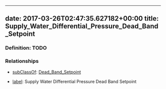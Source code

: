 
---
date: 2017-03-26T02:47:35.627182+00:00
title: Supply_Water_Differential_Pressure_Dead_Band_Setpoint
---
### Definition: TODO

### Relationships

* [subClassOf](http://www.w3.org/2000/01/rdf-schema#subClassOf): [Dead_Band_Setpoint](https://brickschema.org/schema/1.0/Brick#Dead_Band_Setpoint)

* [label](http://www.w3.org/2000/01/rdf-schema#label): Supply Water Differential Pressure Dead Band Setpoint
